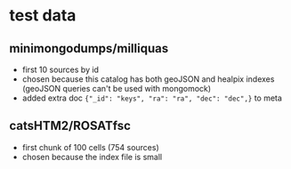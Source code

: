 # test data

## minimongodumps/milliquas
- first 10 sources by id
- chosen because this catalog has both geoJSON and healpix indexes (geoJSON queries can't be used with mongomock)
- added extra doc `{"_id": "keys", "ra": "ra", "dec": "dec",}` to meta

## catsHTM2/ROSATfsc
- first chunk of 100 cells (754 sources)
- chosen because the index file is small
